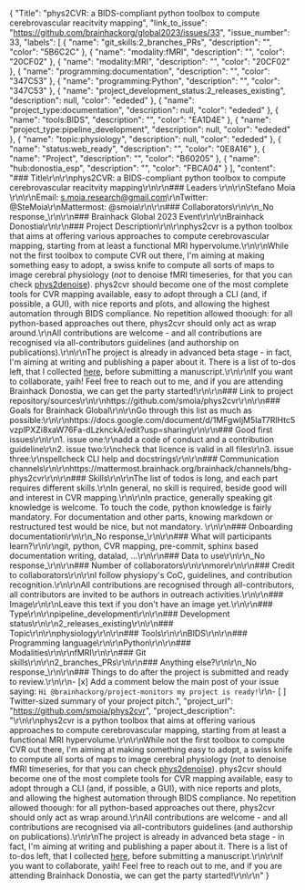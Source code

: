 {
  "Title": "phys2CVR: a BIDS-compliant python toolbox to compute cerebrovascular reacitvity mapping",
  "link_to_issue": "https://github.com/brainhackorg/global2023/issues/33",
  "issue_number": 33,
  "labels": [
    {
      "name": "git_skills:2_branches_PRs",
      "description": "",
      "color": "5B6C2C"
    },
    {
      "name": "modality:fMRI",
      "description": "",
      "color": "20CF02"
    },
    {
      "name": "modality:MRI",
      "description": "",
      "color": "20CF02"
    },
    {
      "name": "programming:documentation",
      "description": "",
      "color": "347C53"
    },
    {
      "name": "programming:Python",
      "description": "",
      "color": "347C53"
    },
    {
      "name": "project_development_status:2_releases_existing",
      "description": null,
      "color": "ededed"
    },
    {
      "name": "project_type:documentation",
      "description": null,
      "color": "ededed"
    },
    {
      "name": "tools:BIDS",
      "description": "",
      "color": "EA1D4E"
    },
    {
      "name": "project_type:pipeline_development",
      "description": null,
      "color": "ededed"
    },
    {
      "name": "topic:physiology",
      "description": null,
      "color": "ededed"
    },
    {
      "name": "status:web_ready",
      "description": "",
      "color": "0E8A16"
    },
    {
      "name": "Project",
      "description": "",
      "color": "B60205"
    },
    {
      "name": "hub:donostia_esp",
      "description": "",
      "color": "FBCA04"
    }
  ],
  "content": "### Title\r\n\r\nphys2CVR: a BIDS-compliant python toolbox to compute cerebrovascular reacitvity mapping\r\n\r\n### Leaders \r\n\r\nStefano Moia \r\n\r\nEmail: s.moia.research@gmail.com\r\nTwitter: @SteMoia\r\nMattermost: @smoia\r\n\r\n### Collaborators\r\n\r\n_No response_\r\n\r\n### Brainhack Global 2023 Event\r\n\r\nBrainhack Donostia\r\n\r\n### Project Description\r\n\r\nphys2cvr is a python toolbox that aims at offering various approaches to compute cerebrovascular mapping, starting from at least a functional MRI hypervolume.\r\n\r\nWhile not the first toolbox to compute CVR out there, I'm aiming at making something easy to adopt, a swiss knife to compute all sorts of maps to image cerebral physiology (*not* to denoise fMRI timeseries, for that you can check [phys2denoise](https://github.com/physiopy/phys2denoise)). phys2cvr should become one of the most complete tools for CVR mapping available, easy to adopt through a CLI (and, if possible, a GUI), with nice reports and plots, and allowing the highest automation through BIDS compliance. No repetition allowed thoough: for all python-based approaches out there, phys2cvr should only act as wrap around.\r\nAll contributions are welcome - and all contributions are recognised via all-contributors guidelines (and authorship on publications).\r\n\r\nThe project is already in advanced beta stage - in fact, I'm aiming at writing and publishing a paper about it. There is a list of to-dos left, that I collected [here](https://docs.google.com/document/d/1MFgwIjM5IaT7RlHtc5vzplPXZi8xaW76Fa-dLzknckA/edit?usp=sharing), before submitting a manuscript.\r\n\r\nIf you want to collaborate, yaih! Feel free to reach out to me, and if you are attending Brainhack Donostia, we can get the party started!\r\n\r\n### Link to project repository/sources\r\n\r\nhttps://github.com/smoia/phys2cvr\r\n\r\n### Goals for Brainhack Global\r\n\r\nGo through this list as much as possible:\r\n\r\nhttps://docs.google.com/document/d/1MFgwIjM5IaT7RlHtc5vzplPXZi8xaW76Fa-dLzknckA/edit?usp=sharing\r\n\r\n### Good first issues\r\n\r\n1. issue one:\r\nadd a code of conduct and a contribution guideline\r\n2. issue two:\r\ncheck that licence is valid in all files\r\n3. issue three:\r\nspellcheck CLI help and docstrings\r\n\r\n### Communication channels\r\n\r\nhttps://mattermost.brainhack.org/brainhack/channels/bhg-phys2cvr\r\n\r\n### Skills\r\n\r\nThe list of todos is long, and each part requires different skills.\r\nIn general, no skill is required, beside good will and interest in CVR mapping.\r\n\r\nIn practice, generally speaking git knowledge is welcome. To touch the code, python knowledge is fairly mandatory. For documentation and other parts, knowing markdown or restructured test would be nice, but not mandatory. \r\n\r\n### Onboarding documentation\r\n\r\n_No response_\r\n\r\n### What will participants learn?\r\n\r\ngit, python, CVR mapping, pre-commit, sphinx based documentation writing, datalad, ...\r\n\r\n### Data to use\r\n\r\n_No response_\r\n\r\n### Number of collaborators\r\n\r\nmore\r\n\r\n### Credit to collaborators\r\n\r\nI follow physiopy's CoC, guidelines, and contribution recognition.\r\n\r\nAll contributions are recognised through all-contributors, all contributors are invited to be authors in outreach activities.\r\n\r\n### Image\r\n\r\nLeave this text if you don't have an image yet.\r\n\r\n### Type\r\n\r\npipeline_development\r\n\r\n### Development status\r\n\r\n2_releases_existing\r\n\r\n### Topic\r\n\r\nphysiology\r\n\r\n### Tools\r\n\r\nBIDS\r\n\r\n### Programming language\r\n\r\nPython\r\n\r\n### Modalities\r\n\r\nfMRI\r\n\r\n### Git skills\r\n\r\n2_branches_PRs\r\n\r\n### Anything else?\r\n\r\n_No response_\r\n\r\n### Things to do after the project is submitted and ready to review.\r\n\r\n- [x] Add a comment below the main post of your issue saying: `Hi @brainhackorg/project-monitors my project is ready!`\r\n- [ ] Twitter-sized summary of your project pitch.",
  "project_url": "https://github.com/smoia/phys2cvr",
  "project_description": "\r\n\r\nphys2cvr is a python toolbox that aims at offering various approaches to compute cerebrovascular mapping, starting from at least a functional MRI hypervolume.\r\n\r\nWhile not the first toolbox to compute CVR out there, I'm aiming at making something easy to adopt, a swiss knife to compute all sorts of maps to image cerebral physiology (*not* to denoise fMRI timeseries, for that you can check [phys2denoise](https://github.com/physiopy/phys2denoise)). phys2cvr should become one of the most complete tools for CVR mapping available, easy to adopt through a CLI (and, if possible, a GUI), with nice reports and plots, and allowing the highest automation through BIDS compliance. No repetition allowed thoough: for all python-based approaches out there, phys2cvr should only act as wrap around.\r\nAll contributions are welcome - and all contributions are recognised via all-contributors guidelines (and authorship on publications).\r\n\r\nThe project is already in advanced beta stage - in fact, I'm aiming at writing and publishing a paper about it. There is a list of to-dos left, that I collected [here](https://docs.google.com/document/d/1MFgwIjM5IaT7RlHtc5vzplPXZi8xaW76Fa-dLzknckA/edit?usp=sharing), before submitting a manuscript.\r\n\r\nIf you want to collaborate, yaih! Feel free to reach out to me, and if you are attending Brainhack Donostia, we can get the party started!\r\n\r\n"
}